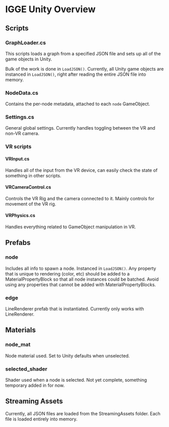 # IGGE Unity Overview
## Scripts
### GraphLoader.cs
This scripts loads a graph from a specified JSON file and sets up all of the game objects in Unity. 

Bulk of the work is done in ``LoadJSON()``. Currently, all Unity game objects are instanced in ``LoadJSON()``, right after reading the entire JSON file into memory.

### NodeData.cs
Contains the per-node metadata, attached to each ``node`` GameObject.

### Settings.cs
General global settings. Currently handles toggling between the VR and non-VR camera.

### VR scripts
#### VRInput.cs
Handles all of the input from the VR device, can easily check the state of something in other scripts.

#### VRCameraControl.cs
Controls the VR Rig and the camera connected to it. Mainly controls for movement of the VR rig.

#### VRPhysics.cs
Handles everything related to GameObject manipulation in VR. 

## Prefabs
### node
Includes all info to spawn a node. Instanced in ``LoadJSON()``. Any property that is unique to rendering (color, etc) should be added to a MaterialPropertyBlock so that all node instances could be batched. Avoid using any properties that cannot be added with MaterialPropertyBlocks.

### edge
LineRenderer prefab that is instantiated. Currently only works with LineRenderer.

## Materials
### node_mat
Node material used. Set to Unity defaults when unselected.

### selected_shader
Shader used when a node is selected. Not yet complete, something temporary added in for now.

## Streaming Assets

Currently, all JSON files are loaded from the StreamingAssets folder. Each file is loaded entirely into memory.
